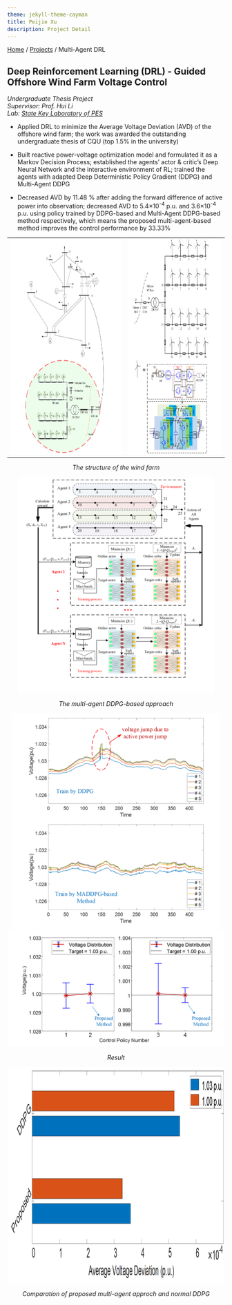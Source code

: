 ```yaml
---
theme: jekyll-theme-cayman
title: Peijie Xu
description: Project Detail
---
```

[Home](../index.md) / [Projects](Projects_index.html) / Multi-Agent DRL
  
## Deep Reinforcement Learning (DRL) - Guided Offshore Wind Farm Voltage Control
_Undergraduate Thesis Project_   
_Supervisor: Prof. Hui Li_  
_Lab: [State Key Laboratory of PES](http://sklpe.cqu.edu.cn/)_
* Applied DRL to minimize the Average Voltage Deviation (AVD) of the offshore wind farm; the work was awarded the outstanding undergraduate thesis of CQU (top 1.5% in the university)

*	Built reactive power-voltage optimization model and formulated it as a Markov Decision Process; established the agents’ actor & critic’s Deep Neural Network and the interactive environment of RL; trained the agents with adapted Deep Deterministic Policy Gradient (DDPG) and Multi-Agent DDPG
   
*	Decreased AVD by 11.48 % after adding the forward difference of active power into observation; decreased AVD to 5.4×10<sup>-4</sup> p.u. and 3.6×10<sup>-4</sup> p.u. using policy trained by DDPG-based and Multi-Agent DDPG-based method respectively, which means the proposed multi-agent-based method improves the control performance by 33.33%  
  
<table><tr>
<td><img src="pic/1_2.png" height="500"  border=0 /></td>
<td><img src="pic/1_3.png" height="500"  border=0 /></td>
</tr></table> 
<p align="center"><i>The structure of the wind farm</i></p>


<center class="half">
    <img src="pic/1_1.png" height="500"/>
</center>
<p align="center"><i>The multi-agent DDPG-based approach</i></p>

  
<center class="half">
    <img src="pic/1_4.png" height="500"/><img src="pic/1_5.png"/>
</center>
<p align="center"><i>Result</i></p>
  

<center class="half">
    <img src="pic/1_6.png" height="500"/>
</center>
<p align="center"><i>Comparation of proposed multi-agent approch and normal DDPG</i></p>

  